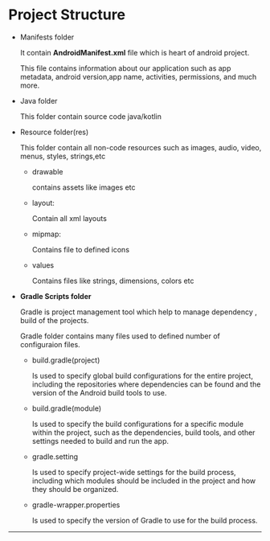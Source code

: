 # Project Structure

- Manifests folder

  It contain **AndroidManifest.xml** file which is heart of android project.

  This file contains information about our application such as app metadata, android version,app name, activities, permissions, and much more.

- Java folder

  This folder contain source code java/kotlin

- Resource folder(res)

  This folder contain all non-code resources such as images, audio, video, menus, styles, strings,etc

  - drawable

    contains assets like images etc

  - layout:

    Contain all xml layouts

  - mipmap:

    Contains file to defined icons

  - values

    Contains files like strings, dimensions, colors etc

- **Gradle Scripts folder**

  Gradle is project management tool which help to manage dependency , build of the projects.

  Gradle folder contains many files used to defined number of configuraion files.

  - build.gradle(project)

    Is used to specify global build configurations for the entire project, including the repositories where dependencies can be found and the version of the Android build tools to use.

  - build.gradle(module)

    Is used to specify the build configurations for a specific module within the project, such as the dependencies, build tools, and other settings needed to build and run the app.

  - gradle.setting

    Is used to specify project-wide settings for the build process, including which modules should be included in the project and how they should be organized.

  - gradle-wrapper.properties

    Is used to specify the version of Gradle to use for the build process.

---
